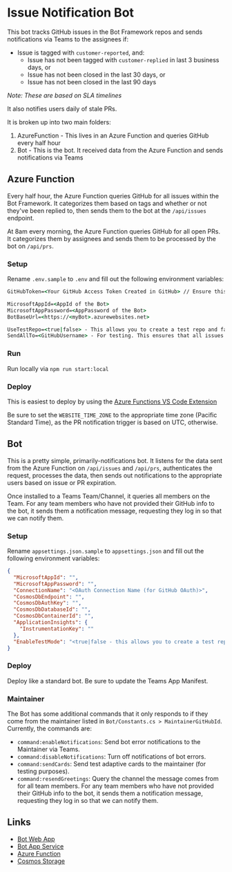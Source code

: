 ﻿# Issue Notification Bot

This bot tracks GitHub issues in the Bot Framework repos and sends notifications via Teams to the assignees if:

* Issue is tagged with `customer-reported`, and:
  * Issue has not been tagged with `customer-replied` in last 3 business days, or
  * Issue has not been closed in the last 30 days, or
  * Issue has not been closed in the last 90 days

*Note: These are based on SLA timelines*

It also notifies users daily of stale PRs.

It is broken up into two main folders:

1. AzureFunction - This lives in an Azure Function and queries GitHub every half hour
2. Bot - This is the bot. It received data from the Azure Function and sends notifications via Teams

## Azure Function

Every half hour, the Azure Function queries GitHub for all issues within the Bot Framework. It categorizes them based on tags and whether or not they've been replied to, then sends them to the bot at the `/api/issues` endpoint.

At 8am every morning, the Azure Function queries GitHub for all open PRs. It categorizes them by assignees and sends them to be processed by the bot on `/api/prs`.

### Setup

Rename `.env.sample` to `.env` and fill out the following environment variables:

```cmd
GitHubToken=<Your GitHub Access Token Created in GitHub> // Ensure this token has SSO Access to Microsoft Org and scopes `read:discussion` and `read:org`

MicrosoftAppId=<AppId of the Bot>
MicrosoftAppPassword=<AppPassword of the Bot>
BotBaseUrl=<https://<myBot>.azurewebsites.net>

UseTestRepo=<true|false> - This allows you to create a test repo and fake issues. The bot then changes the expiration time so the issue appears expired
SendAllTo=<GitHubUsername> - For testing. This ensures that all issues and PR assignees/reviewers are set to the login you set here so that person receives all notifications.
```

### Run

Run locally via `npm run start:local`

### Deploy

This is easiest to deploy by using the [Azure Functions VS Code Extension](https://marketplace.visualstudio.com/items?itemName=ms-azuretools.vscode-azurefunctions)

Be sure to set the `WEBSITE_TIME_ZONE` to the appropriate time zone (Pacific Standard Time), as the PR notification trigger is based on UTC, otherwise.

## Bot

This is a pretty simple, primarily-notifications bot. It listens for the data sent from the Azure Function on `/api/issues` and `/api/prs`, authenticates the request, processes the data, then sends out notifications to the appropriate users based on issue or PR expiration.

Once installed to a Teams Team/Channel, it queries all members on the Team. For any team members who have not provided their GitHub info to the bot, it sends them a notification message, requesting they log in so that we can notify them.

### Setup

Rename `appsettings.json.sample` to `appsettings.json` and fill out the following environment variables:

```json
{
  "MicrosoftAppId": "",
  "MicrosoftAppPassword": "",
  "ConnectionName": "<OAuth Connection Name (for GitHub OAuth)>",
  "CosmosDbEndpoint": "",
  "CosmosDbAuthKey": "",
  "CosmosDbDatabaseId": "",
  "CosmosDbContainerId": "",
  "ApplicationInsights": {
    "InstrumentationKey": ""
  },
  "EnableTestMode": "<true|false - this allows you to create a test repo and fake issues. The bot then changes the expiration time so the issue appears expired>"
}

```

### Deploy

Deploy like a standard bot. Be sure to update the Teams App Manifest.

### Maintainer

The Bot has some additional commands that it only responds to if they come from the maintainer listed in `Bot/Constants.cs > MaintainerGitHubId`. Currently, the commands are:

* `command:enableNotifications`: Send bot error notifications to the Maintainer via Teams.
* `command:disableNotifications`: Turn off notifications of bot errors.
* `command:sendCards`: Send test adaptive cards to the maintainer (for testing purposes).
* `command:resendGreetings`: Query the channel the message comes from for all team members. For any team members who have not provided their GitHub info to the bot, it sends them a notification message, requesting they log in so that we can notify them.

## Links

* [Bot Web App](https://ms.portal.azure.com/#@microsoft.onmicrosoft.com/resource/subscriptions/174c5021-8109-4087-a3e2-a1de20420569/resourceGroups/mdrichardson-IssueNotificationBot/providers/Microsoft.BotService/botServices/micric-issueNotificationBotTEST)
* [Bot App Service](https://ms.portal.azure.com/#@microsoft.onmicrosoft.com/resource/subscriptions/174c5021-8109-4087-a3e2-a1de20420569/resourceGroups/mdrichardson-IssueNotificationBot/providers/Microsoft.Web/sites/micric-issueNotificationBot)
* [Azure Function](https://ms.portal.azure.com/#@microsoft.onmicrosoft.com/resource/subscriptions/174c5021-8109-4087-a3e2-a1de20420569/resourceGroups/mdrichardson-IssueNotificationBot/providers/Microsoft.Web/sites/micric-notificationBotFunction)
* [Cosmos Storage](https://ms.portal.azure.com/#@microsoft.onmicrosoft.com/resource/subscriptions/174c5021-8109-4087-a3e2-a1de20420569/resourceGroups/mdrichardson-IssueNotificationBot/providers/Microsoft.DocumentDb/databaseAccounts/vmicriccosmos)